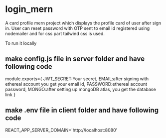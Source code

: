 # login_mern

A card profile mern project which displays the profile card of user after sign in.
User can reset password with OTP sent to email id registered using nodemailer and for css part tailwind css is used.

To run it locally

## make config.js file in server folder and have following code

module.exports={
    JWT_SECRET:Your secret,
    EMAIL:after signing with ethereal account you get your email id,
    PASSWORD:ethereal account password,
    MONGO:after setting up mongoDB atlas, you get the database link
}

## make .env file in client folder and have following code

REACT_APP_SERVER_DOMAIN='http://localhost:8080'

